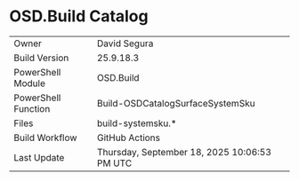 ﻿# OSD.Build Catalog

| | |
|-|-|
| Owner | David Segura |
| Build Version | 25.9.18.3 |
| PowerShell Module | OSD.Build |
| PowerShell Function | Build-OSDCatalogSurfaceSystemSku |
| Files | build-systemsku.* |
| Build Workflow | GitHub Actions |
| Last Update | Thursday, September 18, 2025 10:06:53 PM UTC |
